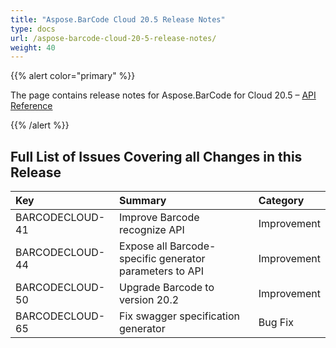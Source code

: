 ```yaml
---
title: "Aspose.BarCode Cloud 20.5 Release Notes"
type: docs
url: /aspose-barcode-cloud-20-5-release-notes/
weight: 40
---
```


{{% alert color="primary" %}} 

The page contains release notes for Aspose.BarCode for Cloud 20.5 – [API Reference](https://apireference.aspose.cloud/barcode/)

{{% /alert %}} 
## **Full List of Issues Covering all Changes in this Release**

|**Key**|**Summary**|**Category**|
| :- | :- | :- |
|BARCODECLOUD-41|Improve Barcode recognize API|Improvement|
|BARCODECLOUD-44|Expose all Barcode-specific generator parameters to API|Improvement|
|BARCODECLOUD-50|Upgrade Barcode to version 20.2|Improvement|
|BARCODECLOUD-65|Fix swagger specification generator|Bug Fix|

